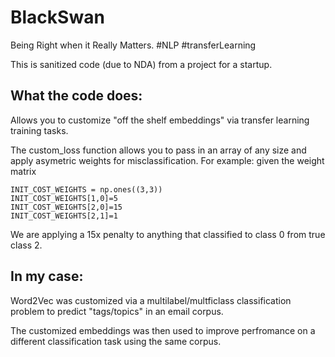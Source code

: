 # BlackSwan
Being Right when it Really Matters. #NLP #transferLearning


This is sanitized code (due to NDA) from a project for a startup. 

## What the code does:
Allows you to customize "off the shelf embeddings" via transfer learning training tasks.

The custom_loss function allows you to pass in an array of any size and apply asymetric weights for misclassification. For example: given the weight matrix 
```
INIT_COST_WEIGHTS = np.ones((3,3))
INIT_COST_WEIGHTS[1,0]=5
INIT_COST_WEIGHTS[2,0]=15
INIT_COST_WEIGHTS[2,1]=1
```
We are applying a 15x penalty to anything that classified to class 0 from true class 2. 

## In my case: 
Word2Vec was customized via a multilabel/multficlass classification problem to predict "tags/topics" in an email corpus.

The customized embeddings was then used to improve perfromance on a different classification task using the same corpus.
